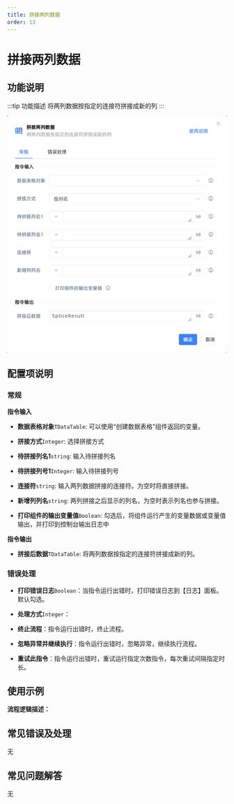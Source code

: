 ```yaml
---
title: 拼接两列数据
order: 13
---
```


# 拼接两列数据

## 功能说明

:::tip 功能描述
将两列数据按指定的连接符拼接成新的列
:::

![拼接两列数据](../../../assets/拼接两列数据_command.png)

## 配置项说明

### 常规

**指令输入**

- **数据表格对象**`TDataTable`: 可以使用“创建数据表格”组件返回的变量。

- **拼接方式**`Integer`: 选择拼接方式

- **待拼接列名1**`string`: 输入待拼接列名

- **待拼接列号1**`Integer`: 输入待拼接列号

- **连接符**`string`: 输入两列数据拼接的连接符。为空时将直接拼接。

- **新增列列名**`string`: 两列拼接之后显示的列名，为空时表示列名也参与拼接。

- **打印组件的输出变量值**`Boolean`: 勾选后，将组件运行产生的变量数据或变量值输出，并打印到控制台输出日志中


**指令输出**

- **拼接后数据**`TDataTable`: 将两列数据按指定的连接符拼接成新的列。

### 错误处理

- **打印错误日志**`Boolean`：当指令运行出错时，打印错误日志到【日志】面板。默认勾选。

- **处理方式**`Integer`：

 - **终止流程**：指令运行出错时，终止流程。

 - **忽略异常并继续执行**：指令运行出错时，忽略异常，继续执行流程。

 - **重试此指令**：指令运行出错时，重试运行指定次数指令，每次重试间隔指定时长。

## 使用示例

**流程逻辑描述：** 

## 常见错误及处理

无

## 常见问题解答

无

